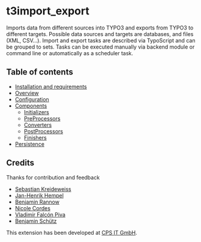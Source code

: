t3import_export
===============

Imports data from different sources into TYPO3 and exports from TYPO3 to different targets.
Possible data sources and targets are databases, and files (XML, CSV...).
Import and export tasks are described via TypoScript and can be grouped to sets.
Tasks can be executed manually via backend module or command line or automatically as a scheduler task.


## Table of contents
* [Installation and requirements](/Documentation/INSTALL.md)
* [Overview](/Documentation/OVERVIEW.md)
* [Configuration](/Documentation/CONFIGURATION.md)
* [Components](/Documentation/COMPONENT.md)
    * [Initializers](./Documentation/Components/Initializer.md)
    * [PreProcessors](./Documentation/Components/PREPROCESSOR.md)
    * [Converters](./Documentation/Components/CONVERTER.md)
    * [PostProcessors](./Documentation/Components/POSTPROCESSOR.md)
    * [Finishers](./Documentation/Components/FINISHER.md)
* [Persistence](./Documentation/Persistence.md)
## Credits
Thanks for contribution and feedback

* [Sebastian Kreideweiss](https://github.com/kreidewe)
* [Jan-Henrik Hempel](https://github.com/motordigital)
* [Benjamin Rannow](https://github.com/brannow)
* [Nicole Cordes](https://github.com/IchHabRecht)
* [Vladimir Falcón Piva](https://github.com/vladimirfalconpiva)
* [Benjamin Schütz](https://github.com/schuetzbenjamin)

This extension has been developed at [CPS IT GmbH](https://cps-it.de).
